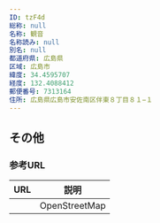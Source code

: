 ```yaml
---
ID: tzF4d
総称: null
名称: 観音
名称読み: null
別名: null
都道府県: 広島県
区域: 広島市
緯度: 34.4595707
経度: 132.4088412
郵便番号: 7313164
住所: 広島県広島市安佐南区伴東８丁目８１−１
---
```


## その他

### 参考URL

| URL | 説明          |
| --- | ------------- |
|     | OpenStreetMap |
